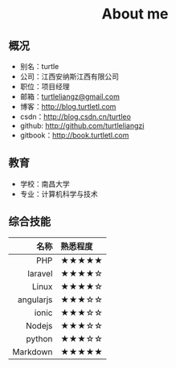 # <center>About me</center>

## 概况
- 别名：turtle
- 公司：江西安纳斯江西有限公司
- 职位：项目经理
- 邮箱：turtleliangz@gmail.com
- 博客：http://blog.turtletl.com
- csdn：http://blog.csdn.cn/turtleo
- github: http://github.com/turtleliangzi
- gitbook：http://book.turtletl.com

## 教育

- 学校：南昌大学
- 专业：计算机科学与技术

## 综合技能

| 名称 | 熟悉程度 |
|--:|:--|
| PHP | ★★★★★ |
| laravel | ★★★★☆ |
| Linux | ★★★★☆ |
| angularjs | ★★★☆☆ |
| ionic | ★★★☆☆ |
| Nodejs | ★★★☆☆ |
| python | ★★★☆☆ |
| Markdown | ★★★★★ |
